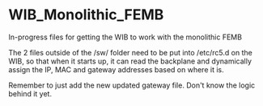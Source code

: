 # WIB_Monolithic_FEMB
In-progress files for getting the WIB to work with the monolithic FEMB

The 2 files outside of the /sw/ folder need to be put into /etc/rc5.d on the WIB, so that when it starts up, it can read the backplane and dynamically assign the IP, MAC and gateway addresses based on where it is.

Remember to just add the new updated gateway file. Don't know the logic behind it yet.
